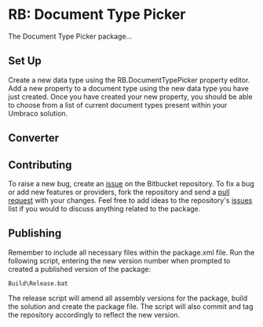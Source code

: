 # RB: Document Type Picker

The Document Type Picker package...

## Set Up

Create a new data type using the RB.DocumentTypePicker property editor. Add a new property to a document type using the new data type you have just created. Once you have created your new property, you should be able to choose from a list of current document types present within your Umbraco solution.

## Converter



## Contributing

To raise a new bug, create an [issue](https://bitbucket.org/rbdigital/umbraco-documenttype-picker/issues) on the Bitbucket repository. To fix a bug or add new features or providers, fork the repository and send a [pull request](https://bitbucket.org/rbdigital/umbraco-documenttype-picker/pull-requests) with your changes. Feel free to add ideas to the repository's [issues](https://bitbucket.org/rbdigital/umbraco-documenttype-picker/issues) list if you would to discuss anything related to the package.

## Publishing

Remember to include all necessary files within the package.xml file. Run the following script, entering the new version number when prompted to created a published version of the package:

    Build\Release.bat

The release script will amend all assembly versions for the package, build the solution and create the package file. The script will also commit and tag the repository accordingly to reflect the new version.